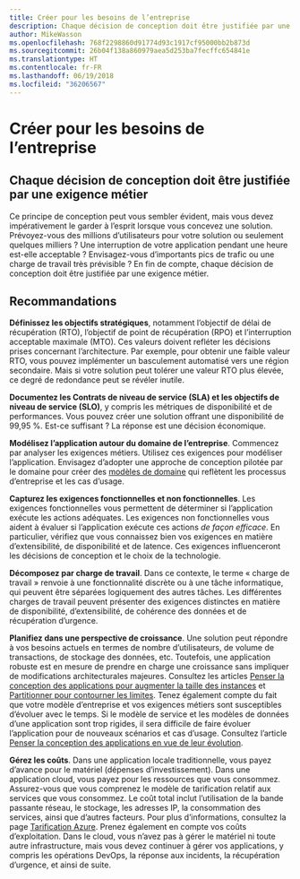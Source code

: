 ```yaml
---
title: Créer pour les besoins de l’entreprise
description: Chaque décision de conception doit être justifiée par une exigence métier
author: MikeWasson
ms.openlocfilehash: 768f2298860d91774d93c1917cf95000bb2b873d
ms.sourcegitcommit: 26b04f138a860979aea5d253ba7fecffc654841e
ms.translationtype: HT
ms.contentlocale: fr-FR
ms.lasthandoff: 06/19/2018
ms.locfileid: "36206567"
---
```

# <a name="build-for-the-needs-of-the-business"></a>Créer pour les besoins de l’entreprise

## <a name="every-design-decision-must-be-justified-by-a-business-requirement"></a>Chaque décision de conception doit être justifiée par une exigence métier

Ce principe de conception peut vous sembler évident, mais vous devez impérativement le garder à l’esprit lorsque vous concevez une solution. Prévoyez-vous des millions d’utilisateurs pour votre solution ou seulement quelques milliers ? Une interruption de votre application pendant une heure est-elle acceptable ? Envisagez-vous d’importants pics de trafic ou une charge de travail très prévisible ? En fin de compte, chaque décision de conception doit être justifiée par une exigence métier. 

## <a name="recommendations"></a>Recommandations

**Définissez les objectifs stratégiques**, notamment l’objectif de délai de récupération (RTO), l’objectif de point de récupération (RPO) et l’interruption acceptable maximale (MTO). Ces valeurs doivent refléter les décisions prises concernant l’architecture. Par exemple, pour obtenir une faible valeur RTO, vous pouvez implémenter un basculement automatisé vers une région secondaire. Mais si votre solution peut tolérer une valeur RTO plus élevée, ce degré de redondance peut se révéler inutile.

**Documentez les Contrats de niveau de service (SLA) et les objectifs de niveau de service (SLO)**, y compris les métriques de disponibilité et de performances. Vous pouvez créer une solution offrant une disponibilité de 99,95 %. Est-ce suffisant ? La réponse est une décision économique. 

**Modélisez l’application autour du domaine de l’entreprise**. Commencez par analyser les exigences métiers. Utilisez ces exigences pour modéliser l’application. Envisagez d’adopter une approche de conception pilotée par le domaine pour créer des [modèles de domaine][domain-model] qui reflètent les processus d’entreprise et les cas d’usage. 

**Capturez les exigences fonctionnelles et non fonctionnelles**. Les exigences fonctionnelles vous permettent de déterminer si l’application exécute les actions adéquates. Les exigences non fonctionnelles vous aident à évaluer si l’application exécute ces actions *de façon efficace*. En particulier, vérifiez que vous connaissez bien vos exigences en matière d’extensibilité, de disponibilité et de latence. Ces exigences influenceront les décisions de conception et le choix de la technologie.

**Décomposez par charge de travail**. Dans ce contexte, le terme « charge de travail » renvoie à une fonctionnalité discrète ou à une tâche informatique, qui peuvent être séparées logiquement des autres tâches. Les différentes charges de travail peuvent présenter des exigences distinctes en matière de disponibilité, d’extensibilité, de cohérence des données et de récupération d’urgence. 

**Planifiez dans une perspective de croissance**. Une solution peut répondre à vos besoins actuels en termes de nombre d’utilisateurs, de volume de transactions, de stockage des données, etc. Toutefois, une application robuste est en mesure de prendre en charge une croissance sans impliquer de modifications architecturales majeures. Consultez les articles [Penser la conception des applications pour augmenter la taille des instances](scale-out.md) et [Partitionner pour contourner les limites](partition.md). Tenez également compte du fait que votre modèle d’entreprise et vos exigences métiers sont susceptibles d’évoluer avec le temps. Si le modèle de service et les modèles de données d’une application sont trop rigides, il sera difficile de faire évoluer l’application pour de nouveaux scénarios et cas d’usage. Consultez l’article [Penser la conception des applications en vue de leur évolution](design-for-evolution.md).

**Gérez les coûts**. Dans une application locale traditionnelle, vous payez d’avance pour le matériel (dépenses d’investissement). Dans une application cloud, vous payez pour les ressources que vous consommez. Assurez-vous que vous comprenez le modèle de tarification relatif aux services que vous consommez. Le coût total inclut l’utilisation de la bande passante réseau, le stockage, les adresses IP, la consommation des services, ainsi que d’autres facteurs. Pour plus d’informations, consultez la page [Tarification Azure][pricing]. Prenez également en compte vos coûts d’exploitation. Dans le cloud, vous n’avez pas à gérer le matériel ni toute autre infrastructure, mais vous devez continuer à gérer vos applications, y compris les opérations DevOps, la réponse aux incidents, la récupération d’urgence, et ainsi de suite. 

[domain-model]: https://martinfowler.com/eaaCatalog/domainModel.html
[pricing]: https://azure.microsoft.com/pricing/
